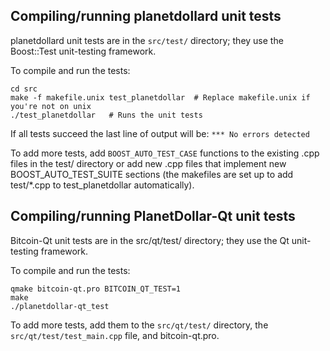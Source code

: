 Compiling/running planetdollard unit tests
------------------------------------

planetdollard unit tests are in the `src/test/` directory; they
use the Boost::Test unit-testing framework.

To compile and run the tests:

	cd src
	make -f makefile.unix test_planetdollar  # Replace makefile.unix if you're not on unix
	./test_planetdollar   # Runs the unit tests

If all tests succeed the last line of output will be:
`*** No errors detected`

To add more tests, add `BOOST_AUTO_TEST_CASE` functions to the existing
.cpp files in the test/ directory or add new .cpp files that
implement new BOOST_AUTO_TEST_SUITE sections (the makefiles are
set up to add test/*.cpp to test_planetdollar automatically).


Compiling/running PlanetDollar-Qt unit tests
---------------------------------------

Bitcoin-Qt unit tests are in the src/qt/test/ directory; they
use the Qt unit-testing framework.

To compile and run the tests:

	qmake bitcoin-qt.pro BITCOIN_QT_TEST=1
	make
	./planetdollar-qt_test

To add more tests, add them to the `src/qt/test/` directory,
the `src/qt/test/test_main.cpp` file, and bitcoin-qt.pro.
